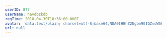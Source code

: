 ```yaml
---
userID: 877
userName: havdbzkdb
regTime: 2018-04-30T18:56:00.000Z
avatar: 'data:text/plain; charset=utf-8;base64,NDA0IHBhZ2Ugbm90IGZvdW5kCg=='
url: null
---
```



